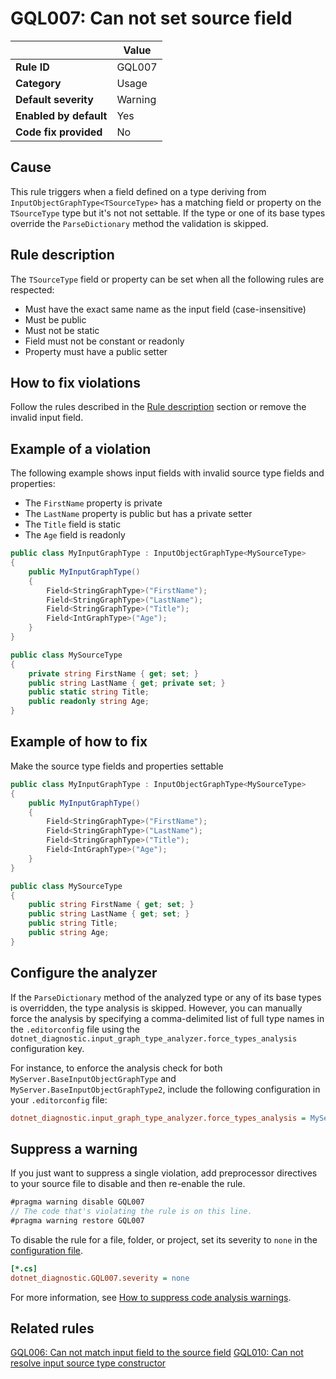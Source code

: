 # GQL007: Can not set source field

|                        | Value   |
| ---------------------- | ------- |
| **Rule ID**            | GQL007  |
| **Category**           | Usage   |
| **Default severity**   | Warning |
| **Enabled by default** | Yes     |
| **Code fix provided**  | No      |

## Cause

This rule triggers when a field defined on a type deriving from
`InputObjectGraphType<TSourceType>` has a matching field or property on the
`TSourceType` type but it's not not settable. If the type or one of its base
types override the `ParseDictionary` method the validation is skipped.

## Rule description

The `TSourceType` field or property can be set when all the following rules are
respected:

- Must have the exact same name as the input field (case-insensitive)
- Must be public
- Must not be static
- Field must not be constant or readonly
- Property must have a public setter

## How to fix violations

Follow the rules described in the [Rule description](#rule-description) section
or remove the invalid input field.

## Example of a violation

The following example shows input fields with invalid source type fields and
properties:

- The `FirstName` property is private
- The `LastName` property is public but has a private setter
- The `Title` field is static
- The `Age` field is readonly

```c#
public class MyInputGraphType : InputObjectGraphType<MySourceType>
{
    public MyInputGraphType()
    {
        Field<StringGraphType>("FirstName");
        Field<StringGraphType>("LastName");
        Field<StringGraphType>("Title");
        Field<IntGraphType>("Age");
    }
}

public class MySourceType
{
    private string FirstName { get; set; }
    public string LastName { get; private set; }
    public static string Title;
    public readonly string Age;
}
```

## Example of how to fix

Make the source type fields and properties settable

```c#
public class MyInputGraphType : InputObjectGraphType<MySourceType>
{
    public MyInputGraphType()
    {
        Field<StringGraphType>("FirstName");
        Field<StringGraphType>("LastName");
        Field<StringGraphType>("Title");
        Field<IntGraphType>("Age");
    }
}

public class MySourceType
{
    public string FirstName { get; set; }
    public string LastName { get; set; }
    public string Title;
    public string Age;
}
```

## Configure the analyzer

If the `ParseDictionary` method of the analyzed type or any of its base types is
overridden, the type analysis is skipped. However, you can manually force the
analysis by specifying a comma-delimited list of full type names in the
`.editorconfig` file using the
`dotnet_diagnostic.input_graph_type_analyzer.force_types_analysis` configuration
key.

For instance, to enforce the analysis check for both
`MyServer.BaseInputObjectGraphType` and `MyServer.BaseInputObjectGraphType2`,
include the following configuration in your `.editorconfig` file:

```ini
dotnet_diagnostic.input_graph_type_analyzer.force_types_analysis = MyServer.BaseInputObjectGraphType,MyServer.BaseInputObjectGraphType2
```

## Suppress a warning

If you just want to suppress a single violation, add preprocessor directives to
your source file to disable and then re-enable the rule.

```csharp
#pragma warning disable GQL007
// The code that's violating the rule is on this line.
#pragma warning restore GQL007
```

To disable the rule for a file, folder, or project, set its severity to `none`
in the
[configuration file](https://learn.microsoft.com/en-us/dotnet/fundamentals/code-analysis/configuration-files).

```ini
[*.cs]
dotnet_diagnostic.GQL007.severity = none
```

For more information, see
[How to suppress code analysis warnings](https://learn.microsoft.com/en-us/dotnet/fundamentals/code-analysis/suppress-warnings).

## Related rules

[GQL006: Can not match input field to the source field](/GQL006_CanNotMatchInputFieldToTheSourceField)
[GQL010: Can not resolve input source type constructor](/GQL010_CanNotResolveInputSourceTypeConstructor)
